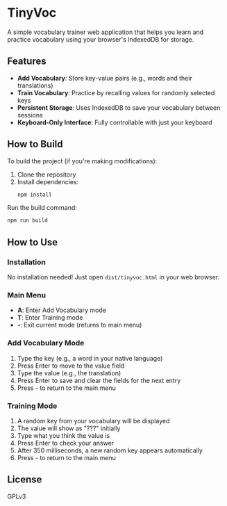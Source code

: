 # TinyVoc

A simple vocabulary trainer web application that helps you learn and practice vocabulary using your browser's IndexedDB for storage.

## Features

- **Add Vocabulary**: Store key-value pairs (e.g., words and their translations)
- **Train Vocabulary**: Practice by recalling values for randomly selected keys
- **Persistent Storage**: Uses IndexedDB to save your vocabulary between sessions
- **Keyboard-Only Interface**: Fully controllable with just your keyboard


## How to Build

To build the project (if you're making modifications):

1. Clone the repository
2. Install dependencies:
   ```bash
   npm install
   ```

Run the build command:
```bash
npm run build
```
## How to Use

### Installation
No installation needed! Just open `dist/tinyvoc.html` in your web browser.

### Main Menu
- **A**: Enter Add Vocabulary mode
- **T**: Enter Training mode
- **-**: Exit current mode (returns to main menu)

### Add Vocabulary Mode
1. Type the key (e.g., a word in your native language)
2. Press Enter to move to the value field
3. Type the value (e.g., the translation)
4. Press Enter to save and clear the fields for the next entry
5. Press - to return to the main menu

### Training Mode
1. A random key from your vocabulary will be displayed
2. The value will show as "???" initially
3. Type what you think the value is
4. Press Enter to check your answer
5. After 350 milliseconds, a new random key appears automatically
6. Press - to return to the main menu



## License

GPLv3